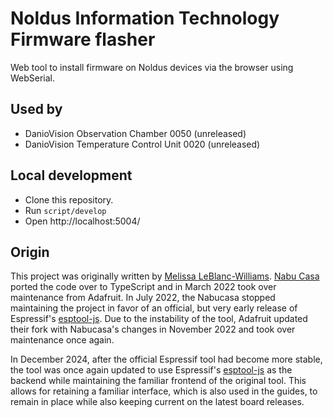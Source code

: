 # Noldus Information Technology Firmware flasher

Web tool to install firmware on Noldus devices via the browser using WebSerial.

## Used by

- DanioVision Observation Chamber 0050 (unreleased)
- DanioVision Temperature Control Unit 0020 (unreleased)

## Local development

- Clone this repository.
- Run `script/develop`
- Open http://localhost:5004/

## Origin

This project was originally written by [Melissa LeBlanc-Williams](https://github.com/makermelissa). [Nabu Casa](https://www.nabucasa.com) ported the code over to TypeScript and in March 2022 took over maintenance from Adafruit. In July 2022, the Nabucasa stopped maintaining the project in favor of an official, but very early release of Espressif's [esptool-js](https://github.com/espressif/esptool-js/). Due to the instability of the tool, Adafruit updated their fork with Nabucasa's changes in November 2022 and took over maintenance once again.

In December 2024, after the official Espressif tool had become more stable, the tool was once again updated to use Espressif's [esptool-js](https://github.com/espressif/esptool-js/) as the backend while maintaining the familiar frontend of the original tool. This allows for retaining a familiar interface, which is also used in the guides, to remain in place while also keeping current on the latest board releases.